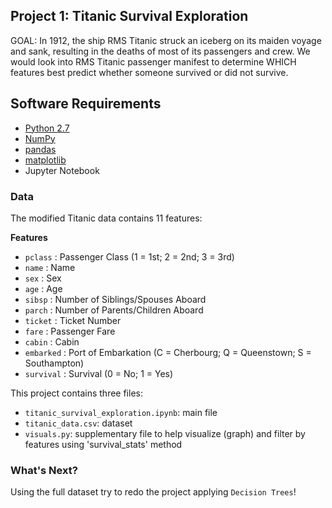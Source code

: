 ## Project 1: Titanic Survival Exploration
GOAL: In 1912, the ship RMS Titanic struck an iceberg on its maiden voyage and sank, resulting in the deaths of most of its passengers and crew. We would look into RMS Titanic passenger manifest to determine WHICH features best predict whether someone survived or did not survive.

## Software Requirements
- [Python 2.7](https://www.python.org/download/releases/2.7/)
- [NumPy](http://www.numpy.org/)
- [pandas](http://pandas.pydata.org/)
- [matplotlib](http://matplotlib.org/)
- Jupyter Notebook

### Data
The modified Titanic data contains 11 features:

**Features**
- `pclass` : Passenger Class (1 = 1st; 2 = 2nd; 3 = 3rd)
- `name` : Name
- `sex` : Sex
- `age` : Age
- `sibsp` : Number of Siblings/Spouses Aboard
- `parch` : Number of Parents/Children Aboard
- `ticket` : Ticket Number
- `fare` : Passenger Fare
- `cabin` : Cabin
- `embarked` : Port of Embarkation (C = Cherbourg; Q = Queenstown; S = Southampton)
- `survival` : Survival (0 = No; 1 = Yes)

This project contains three files:
- `titanic_survival_exploration.ipynb`: main file
- `titanic_data.csv`: dataset
- `visuals.py`: supplementary file to help visualize (graph) and filter by features using 'survival_stats' method

### What's Next?
Using the full dataset try to redo the project applying `Decision Trees`! 